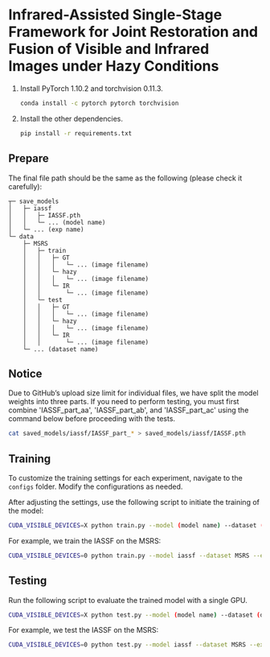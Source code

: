 # Infrared-Assisted Single-Stage Framework for Joint Restoration and Fusion of  Visible and Infrared Images under Hazy Conditions

1. Install PyTorch 1.10.2 and torchvision 0.11.3.
    ```bash
    conda install -c pytorch pytorch torchvision
    ```

2. Install the other dependencies.
    ```bash
    pip install -r requirements.txt
    ```
    
## Prepare

The final file path should be the same as the following (please check it carefully):
```
┬─ save_models
│   ├─ iassf
│   │   ├─ IASSF.pth
│   │   └─ ... (model name)
│   └─ ... (exp name)
└─ data
    ├─ MSRS
    │   ├─ train
    │   │   ├─ GT
    │   │   │   └─ ... (image filename)
    │   │   └─ hazy
    │   │   │   └─ ... (image filename)
    │   │   └─ IR
    │   │       └─ ... (image filename)
    │   └─ test
    │   │   ├─ GT
    │   │   │   └─ ... (image filename)
    │   │   └─ hazy
    │   │   │   └─ ... (image filename)
    │   │   └─ IR
    │   │       └─ ... (image filename)   
    └─ ... (dataset name)
```
## Notice

Due to GitHub’s upload size limit for individual files, we have split the model weights into three parts. If you need to perform testing, you must first combine 'IASSF_part_aa', 'IASSF_part_ab', and 'IASSF_part_ac' using the command below before proceeding with the tests.

```sh
cat saved_models/iassf/IASSF_part_* > saved_models/iassf/IASSF.pth
```

## Training

To customize the training settings for each experiment, navigate to the `configs` folder. Modify the configurations as needed.

After adjusting the settings, use the following script to initiate the training of the model:

```sh
CUDA_VISIBLE_DEVICES=X python train.py --model (model name) --dataset (dataset name) --exp (exp name)
```

For example, we train the IASSF on the MSRS:

```sh
CUDA_VISIBLE_DEVICES=0 python train.py --model iassf --dataset MSRS --exp iassf
```

## Testing

Run the following script to evaluate the trained model with a single GPU.


```sh
CUDA_VISIBLE_DEVICES=X python test.py --model (model name) --dataset (dataset name) --exp (exp name)
```

For example, we test the IASSF on the MSRS:

```sh
CUDA_VISIBLE_DEVICES=0 python test.py --model iassf --dataset MSRS --exp iassf
```

